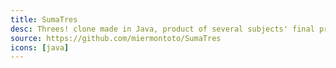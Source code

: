 ```yaml
---
title: SumaTres
desc: Threes! clone made in Java, product of several subjects' final projects.
source: https://github.com/miermontoto/SumaTres
icons: [java]
---
```

